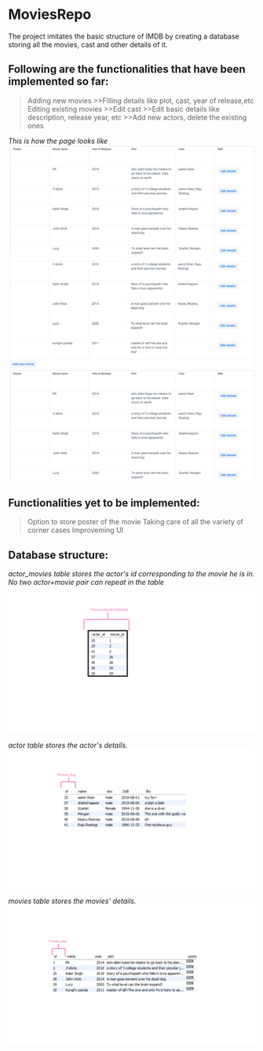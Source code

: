 # MoviesRepo

The project imitates the basic structure of IMDB by creating a database storing all the movies, cast and other details of it.


Following are the functionalities that have been implemented so far:
--------------------------------------------------------------------
>Adding new movies
    >>Filling details like plot, cast, year of release,etc
>Editing existing movies
    >>Edit cast
    >>Edit basic details like description, release year, etc
    >>Add new actors, delete the existing ones
    
*This is how the page looks like*
![view 1](https://github.com/tanya65/moviesRepository/blob/master/images/screenshot%20of%20page%20part-1.png)
![view 2](https://github.com/tanya65/moviesRepository/blob/master/images/screenshot%20of%20page%20part-2.png)
![page1](https://github.com/tanya65/moviesRepository/blob/master/images/screenshot%20of%20page%20part-1.png)

   
 
    
 Functionalities yet to be implemented:
 --------------------------------------
 >Option to store poster of the movie
 >Taking care of all the variety of corner cases
 >Improveming UI
 
 Database structure:
 ---------------------
 
 *actor_movies table stores the actor's id corresponding to the movie he is in.*
 *No two actor+movie pair can repeat in the table*
 
 ![actor_movies table](https://github.com/tanya65/moviesRepository/blob/master/images/actor_movies.png)

*actor table stores the actor's details.*
![actors table](https://github.com/tanya65/moviesRepository/blob/master/images/actors.png)

*movies table stores the movies' details.*
![movies table](https://github.com/tanya65/moviesRepository/blob/master/images/movies.png)

 
